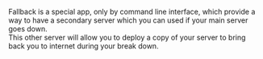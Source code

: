 Fallback is a special app, only by command line interface, which provide a way to have a secondary server which you can used if your main server goes down.  
This other server will allow you to deploy a copy of your server to bring back you to internet during your break down.
